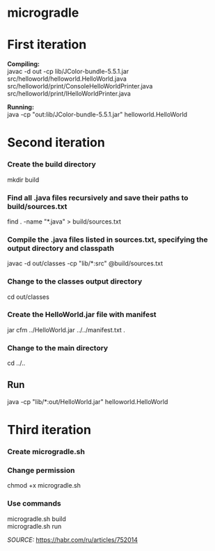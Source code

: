 # microgradle


# First iteration
**Compiling:**\
javac -d out -cp lib/JColor-bundle-5.5.1.jar src/helloworld/helloworld.HelloWorld.java src/helloworld/print/ConsoleHelloWorldPrinter.java src/helloworld/print/IHelloWorldPrinter.java

**Running:**\
java -cp "out:lib/JColor-bundle-5.5.1.jar" helloworld.HelloWorld


# Second iteration
### Create the build directory
mkdir build

### Find all .java files recursively and save their paths to build/sources.txt
find . -name "*.java" > build/sources.txt

### Compile the .java files listed in sources.txt, specifying the output directory and classpath
javac -d out/classes -cp "lib/*:src" @build/sources.txt

### Change to the classes output directory
cd out/classes

### Create the HelloWorld.jar file with manifest
jar cfm ../HelloWorld.jar ../../manifest.txt .

### Change to the main directory
cd ../..

## Run
java -cp "lib/*:out/HelloWorld.jar" helloworld.HelloWorld



# Third iteration
### Create microgradle.sh

### Change permission
chmod +x microgradle.sh

### Use commands
microgradle.sh build \
microgradle.sh run



*SOURCE:* https://habr.com/ru/articles/752014